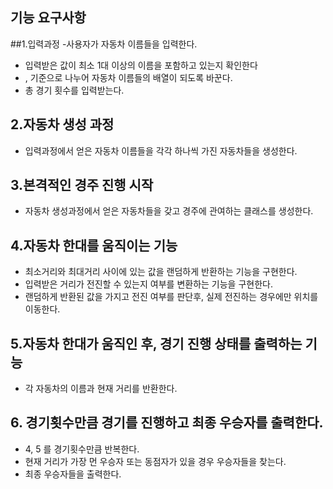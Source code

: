 
##  기능 요구사항
##1.입력과정
  -사용자가 자동차 이름들을 입력한다.
  - 입력받은 값이 최소 1대 이상의 이름을 포함하고 있는지 확인한다
  -  , 기준으로 나누어 자동차 이름들의 배열이 되도록 바꾼다. 
  - 총 경기 횟수를 입력받는다.
## 2.자동차 생성 과정
  - 입력과정에서 얻은 자동차 이름들을 각각 하나씩 가진
    자동차들을 생성한다.
## 3.본격적인 경주 진행 시작 
  - 자동차 생성과정에서 얻은 자동차들을 갖고
    경주에 관여하는 클래스를 생성한다.
## 4.자동차 한대를 움직이는 기능
  - 최소거리와 최대거리 사이에 있는 
    값을 랜덤하게 반환하는 기능을 구현한다.
  -  입력받은 거리가 전진할 수 있는지 여부를 
    변환하는 기능을 구현한다. 
  - 랜덤하게 반환된 값을 가지고 전진 여부를 
  판단후, 실제 전진하는 경우에만 위치를 이동한다.
## 5.자동차 한대가 움직인 후, 경기 진행 상태를 출력하는 기능
  - 각 자동차의 이름과 현재 거리를 반환한다. 
## 6. 경기횟수만큼 경기를 진행하고 최종 우승자를 출력한다.
  - 4, 5 를 경기횟수만큼 반복한다.
  -  현재 거리가 가장 먼 우승자 또는 
  동점자가 있을 경우 우승자들을 찾는다.
  - 최종 우승자들을 출력한다.

